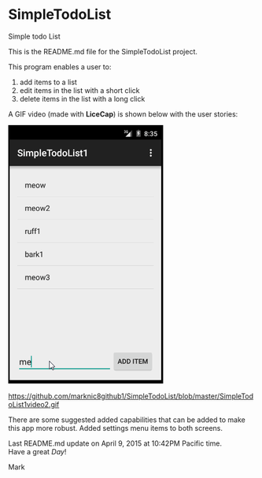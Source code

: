 # SimpleTodoList
Simple todo List

This is the README.md file for the SimpleTodoList project.

This program enables a user to:
 1. add items to a list
 2. edit items in the list with a short click
 3. delete items in the list with a long click

A GIF video (made with **LiceCap**) is shown below with the user stories:

![My Video Walkthrough](SimpleTodoList1video2.gif)

https://github.com/marknic8github1/SimpleTodoList/blob/master/SimpleTodoList1video2.gif

There are some suggested added capabilities that can be added to make this app more robust.
Added settings menu items to both screens.

Last README.md update on April 9, 2015 at 10:42PM Pacific time.  
Have a great *Day*!  

Mark
